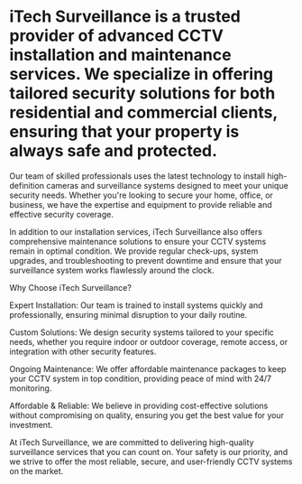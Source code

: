 # iTech Surveillance is a trusted provider of advanced CCTV installation and maintenance services. We specialize in offering tailored security solutions for both residential and commercial clients, ensuring that your property is always safe and protected.

Our team of skilled professionals uses the latest technology to install high-definition cameras and surveillance systems designed to meet your unique security needs. Whether you're looking to secure your home, office, or business, we have the expertise and equipment to provide reliable and effective security coverage.

In addition to our installation services, iTech Surveillance also offers comprehensive maintenance solutions to ensure your CCTV systems remain in optimal condition. We provide regular check-ups, system upgrades, and troubleshooting to prevent downtime and ensure that your surveillance system works flawlessly around the clock.

Why Choose iTech Surveillance?

Expert Installation: Our team is trained to install systems quickly and professionally, ensuring minimal disruption to your daily routine.

Custom Solutions: We design security systems tailored to your specific needs, whether you require indoor or outdoor coverage, remote access, or integration with other security features.

Ongoing Maintenance: We offer affordable maintenance packages to keep your CCTV system in top condition, providing peace of mind with 24/7 monitoring.

Affordable & Reliable: We believe in providing cost-effective solutions without compromising on quality, ensuring you get the best value for your investment.

At iTech Surveillance, we are committed to delivering high-quality surveillance services that you can count on. Your safety is our priority, and we strive to offer the most reliable, secure, and user-friendly CCTV systems on the market.
